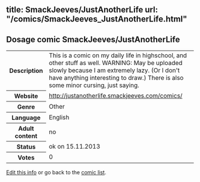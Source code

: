 title: SmackJeeves/JustAnotherLife
url: "/comics/SmackJeeves_JustAnotherLife.html"
---
Dosage comic SmackJeeves/JustAnotherLife
-----------------------------------------

<p id="msg"></p>
<script type="text/javascript">
if (window.location.search === '?edit_info_mail=sent_ok') {
  var elem = document.getElementById("msg");
  elem.innerHTML = 'Edited information sucessfully sent for review, which is usually done daily. Thanks!';
  elem.className = 'ok';
}
</script>
<table class="comicinfo">
<tr>
<th>Description</th><td>This is a comic on my daily life in highschool, and other stuff as well. WARNING: May be uploaded slowly because I am extremely lazy. (Or I don't have anything interesting to draw.) There is also some minor cursing, just saying.</td>
</tr>
<tr>
<th>Website</th><td><a href="http://justanotherlife.smackjeeves.com/comics/">http://justanotherlife.smackjeeves.com/comics/</a></td>
</tr>
<tr>
<th>Genre</th><td>Other</td>
</tr>
<tr>
<th>Language</th><td>English</td>
</tr>
<tr>
<th>Adult content</th><td>no</td>
</tr>
<tr>
<th>Status</th><td>ok on 15.11.2013</td>
</tr>
<tr>
<th>Votes</th><td>0</td>
</tr>
</table>

[Edit this info](SmackJeeves_JustAnotherLife_edit.html) or go back to the [comic list](../comic-index.html).
